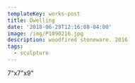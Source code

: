 ```yaml
---
templateKey: works-post
title: Dwelling
date: '2018-06-29T12:16:08-04:00'
image: /img/P1090216.jpg
description: woodfired stoneware. 2016
tags:
  - sculpture
---
```

7"x7"x9"
